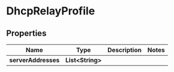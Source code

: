 # DhcpRelayProfile

## Properties
Name | Type | Description | Notes
------------ | ------------- | ------------- | -------------
**serverAddresses** | **List&lt;String&gt;** |  | 
